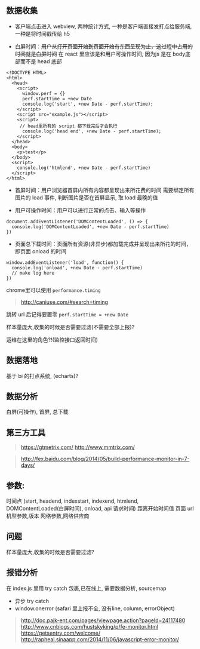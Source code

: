 ## 数据收集

* 客户端点击进入 webview, 两种统计方式, 一种是客户端直接发打点给服务端,一种是将时间戳传给 h5



* 白屏时间：~~用户从打开页面开始到页面开始有东西呈现为止，这过程中占用的时间就是白屏时间~~
在 react 里应该是和用户可操作时间, 因为js 是在 body底部而不是 head 底部

```
<!DOCTYPE HTML>
<html>
  <head>
    <script>
      window.perf = {}
      perf.startTime = +new Date
      console.log('start', +new Date - perf.startTime);
    </script>
    <script src="example.js"></script>
    <script>
     // head里所有的 script 都下载完后才会执行
      console.log('head end', +new Date - perf.startTime);
    </script>
  </head>
  <body>
    <p>test</p>
  </body>
  <script>
    console.log('htmlend', +new Date - perf.startTime)
  </script>
</html>
```

* 首屏时间：用户浏览器首屏内所有内容都呈现出来所花费的时间
需要绑定所有图片的 load 事件, 判断图片是否在首屏显示, 取 load 最晚的值

* 用户可操作时间：用户可以进行正常的点击、输入等操作
```
document.addEventListener('DOMContentLoaded', () => {
  console.log('DOMContentLoaded', +new Date - perf.startTime)
})
```

* 页面总下载时间：页面所有资源(非异步)都加载完成并呈现出来所花的时间，即页面 onload 的时间
```
window.addEventListener('load', function() {
  console.log('onload', +new Date - perf.startTime)
  // make log here
})
```

chrome里可以使用 `performance.timing`
> http://caniuse.com/#search=timing

跳转 url 后记得要置零 `perf.startTime = +new Date`

样本量庞大,收集的时候是否需要过滤(不需要全部上报)?

运维在这里的角色?!(监控接口返回时间)

## 数据落地
基于 bi 的打点系统, (echarts)?

## 数据分析
白屏(可操作), 首屏, 总下载

## 第三方工具
> https://gtmetrix.com/
> http://www.mmtrix.com/

> http://fex.baidu.com/blog/2014/05/build-performance-monitor-in-7-days/


## 参数:
时间点 (start, headend, indexstart, indexend, htmlend, DOMContentLoaded(白屏时间), onload, api 请求时间)
距离开始时间值
页面 url
机型参数,版本
网络参数,网络供应商

## 问题

样本量庞大,收集的时候是否需要过滤?

## 报错分析
在 index.js 里用 try catch 包裹,已在线上, 需要数据分析, sourcemap
* 异步 try catch
* window.onerror (safari 里上报不全, 没有line, column, errorObject)
> http://doc.pajk-ent.com/pages/viewpage.action?pageId=24117480
> http://www.cnblogs.com/hustskyking/p/fe-monitor.html
> https://getsentry.com/welcome/
> http://rapheal.sinaapp.com/2014/11/06/javascript-error-monitor/
